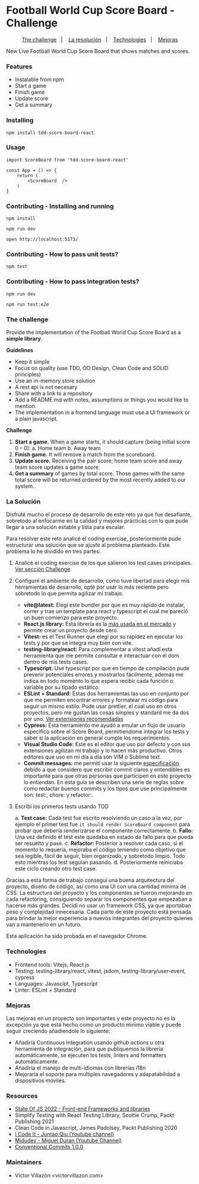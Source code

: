 # Football World Cup Score Board - Challenge

<p align="center">
  <a href="#the-challenge">The challenge</a>&nbsp;&nbsp;&nbsp;|&nbsp;&nbsp;&nbsp;
  <a href="#la-resolución">La resolución</a>&nbsp;&nbsp;&nbsp;|&nbsp;&nbsp;&nbsp;
  <a href="#technologies">Technologies</a>&nbsp;&nbsp;&nbsp;|&nbsp;&nbsp;&nbsp;
  <a href="#mejoras">Mejoras</a>
</p>

New Live Football World Cup Score Board that shows matches and scores.

### Features

* Instalable from npm
* Start a game
* Finish game
* Update score
* Get a summary

### Installing

```
npm install tdd-score-board-react
```

### Usage

```
import ScoreBoard from 'tdd-score-board-react'

const App = () => {
    return (
        <ScoreBoard  />
    )
}
```

### Contributing - Installing and running

```
npm install

npm run dev

open http://localhost:5173/
```

### Contributing - How to pass unit tests?

```
npm test
```

### Contributing - How to pass integration tests?

```
npm run dev

npm run test:e2e
```

### The challenge

Provide the implementation of the Football World Cup Score Board as a **simple library**.

**Guidelines**

* Keep it simple
* Focus on quality (use TDD, OO Design, Clean Code and SOLID principles)
* Use an in-memory store solution
* A rest api is not necesary
* Share with a link to a repository
* Add a README.md with notes, assumptions or things you would like to mention.
* The implementation in a frontend language must use a UI framework or a plain javascript.

**Challenge**

1. **Start a game.** When a game starts, it should capture (being initial score 0 – 0): 
    a. Home team
    b. Away team
2. **Finish game.** It will remove a match from the scoreboard.
3. **Update score.** Receiving the pair score; home team score and away team score updates a game score.
4. **Get a summary** of games by total score. Those games with the same total score will be returned ordered by the most recently added to our system.


### La Solución



Disfruté mucho el proceso de desarrollo de este reto ya que fue desafiante, sobretodo al enfocarme en la calidad y mejores prácticas con lo que pude llegar a una solución estable y lista para escalar.

Para resolver este reto analicé el coding exercise, posteriormente pude estructurar una solución que se ajuste al problema planteado. Este problema lo he dividido en tres partes:

1. Analicé el coding exercise de los que salieron los test cases principales.  [Ver sección Challenge](#the-challenge).

2. Configuré el ambiente de desarrollo, como tuve libertad para elegir mis herramientas de desarrollo, opté por usar lo más reciente pero sobretodo lo que permita agilizar mi trabajo.

    * **vite@latest:** Elegí este bundler por que es muy rápido de instalar, correr y trae un template para react y typescript el cual me pareció un buen comienzo para este proyecto.
    * **React.js library:** Esta librería es la [más usada en el mercado](https://2022.stateofjs.com/en-US/libraries/front-end-frameworks/) y permite crear un proyecto desde cero.
    * **Vitest:** es el Test Runner que elegí por su rapidez en ejecutar los tests y por que se integra muy bien con vite.
    * **testing-library/react:** Para complementar a vitest añadí esta herramienta que me permite consultar e interactuar con el dom dentro de mis tests cases.
    * **Typescript:** Usé typescript por que en tiempo de compilación pude prevenir potenciales errores y mostrarlos fácilmente, además me indica en todo momento lo que espera recibir cada función o variable por su tipado estático.
    * **ESLint + Standard:** Estas dos herramientas las uso en conjunto por que me permiten encontrar errores y formatear mi código para seguir un mismo estilo. Pude usar prettier, el cual uso en otros proyectos, pero me gustan las cosas simples y standard me da dos por uno. [Ver extensiones recomendadas]()
    * **Cypress:** Esta herramiento me ayudó a emular un flujo de usuario especifico sobre el Score Board, permitiendome integrar los tests y saber si la aplicación en general cumple los requerimientos.
    * **Visual Studio Code:** Este es el editor que uso por defecto y con sus extensiones agilizan mi trabajo y lo hacen más productivo. Otros editores que uso en mi día a día son VIM o Sublime text.
    * **Commit messages:** me permití usar la siguiente [especificación](https://www.conventionalcommits.org/en/v1.0.0/#summary) debido a que considero que escribir commit claros y entendibles es importante para que otras personas que participen en este proyecto lo entiendan. En esta guía se describen una serie de reglas sobre como redactar buenos commits y los tipos que use principalmente son: test:, chore: y refactor:.
    


3. Escribí los primeros tests usando TDD

    a. **Test case:** Cada test fue escrito resolviendo un caso a la vez, por ejemplo el primer test fue `it should render ScoreBoard component` para probar que debería renderizarse el componente correctamente.
    b. **Fallo:** Una vez definido el test este quedaba en estado de fallo para que pueda ser resuelto y pase.
    c. **Refactor:** Posterior a resolver cada caso, si el momento lo requería, mejoraba el código teniendo como objetivo que sea legible, fácil de seguir, bien organizado, y sobretodo limpio. Todo esto mientras los test seguian pasando.
    d. Posteriormente reiniciaba este ciclo creando otro test case.


Gracias a esta forma de trabajo conseguí una buena arquitectura del proyecto, diseño de código, así como una UI con una cantidad mínima de CSS. La estructura del proyecto y los componentes se fueron mejorando en cada refactoring, consiguiendo separar los componentes que empezaban a hacerse más grandes. Decidí no usar un framework CSS, ya que aportaban peso y complejidad innecesaria. Cada parte de este proyecto está pensada para brindar la mejor experiencia a nuevos integrantes del proyecto quienes van a mantenerlo en un futuro. 

Esta aplicación ha sido probada en el navegador Chrome.

### Technologies

* Frontend tools: Vitejs, React.js
* Testing: testing-library/react, vitest, jsdom, testing-library/user-event, cypress
* Languages: Javascipt, Typescript
* Linter: ESLint + Standard

### Mejoras

Las mejoras en un proyecto son importantes y este proyecto no es la excepción ya que está hecho como un producto minimo viable y puede seguir creciendo añadiendole lo siguiente: 

* Añadiría Continuous Integration usando *github actions* u otra herramienta de integración, para que publiquemos la librería automáticamente, se ejecuten los tests, linters and formatters automáticamente.
* Añadiría el manejo de multi-idiomas con librerías i18n
* Mejoraría el soporte para multiples navegadores y adapatabilidad a dispositivos móviles.

### Resources

* [State Of JS 2022 - Front-end Frameworks and libraries](https://2022.stateofjs.com/en-US/libraries/front-end-frameworks/)
* Simplify Testing with React Testing Library, Scottie Crump, Packt Publishing 2021
* Clean Code in Javascript, James Padolsey, Packt Publishing 2020
* [I Code It - Juntao Qiu (Youtube channel)](https://www.youtube.com/@icodeit.juntao)
* [Midudev - Miguel Duran (Youtube Channel)](https://www.youtube.com/@midudev)
* [Conventional Commits 1.0.0](https://www.conventionalcommits.org/en/v1.0.0/)

### Maintainers

* Victor Villazón <victorvillazon.com>
